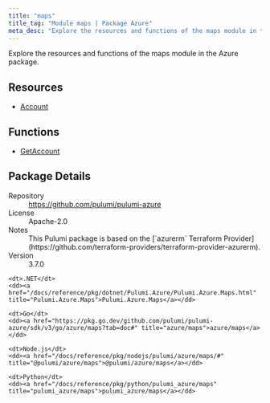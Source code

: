 ```yaml
---
title: "maps"
title_tag: "Module maps | Package Azure"
meta_desc: "Explore the resources and functions of the maps module in the Azure package."
---
```


<!-- WARNING: this file was generated by Pulumi Docs Generator. -->
<!-- Do not edit by hand unless you're certain you know what you are doing! -->

Explore the resources and functions of the maps module in the Azure package.

<h2 id="resources">Resources</h2>
<ul class="api">
    <li><a href="account" title="Account"><span class="symbol resource"></span>Account</a></li>
</ul>

<h2 id="functions">Functions</h2>
<ul class="api">
    <li><a href="getaccount" title="GetAccount"><span class="symbol function"></span>GetAccount</a></li>
</ul>

<h2 id="package-details">Package Details</h2>
<dl class="package-details">
	<dt>Repository</dt>
	<dd><a href="https://github.com/pulumi/pulumi-azure">https://github.com/pulumi/pulumi-azure</a></dd>
	<dt>License</dt>
	<dd>Apache-2.0</dd>
	<dt>Notes</dt>
	<dd>This Pulumi package is based on the [`azurerm` Terraform Provider](https://github.com/terraform-providers/terraform-provider-azurerm).</dd>
	<dt>Version</dt>
	<dd>3.7.0</dd>
</dl>



<dl class="tabular">

    <dt>.NET</dt>
    <dd><a href="/docs/reference/pkg/dotnet/Pulumi.Azure/Pulumi.Azure.Maps.html" title="Pulumi.Azure.Maps">Pulumi.Azure.Maps</a></dd>

    <dt>Go</dt>
    <dd><a href="https://pkg.go.dev/github.com/pulumi/pulumi-azure/sdk/v3/go/azure/maps?tab=doc#" title="azure/maps">azure/maps</a></dd>

    <dt>Node.js</dt>
    <dd><a href="/docs/reference/pkg/nodejs/pulumi/azure/maps/#" title="@pulumi/azure/maps">@pulumi/azure/maps</a></dd>

    <dt>Python</dt>
    <dd><a href="/docs/reference/pkg/python/pulumi_azure/maps" title="pulumi_azure/maps">pulumi_azure/maps</a></dd>

</dl>

